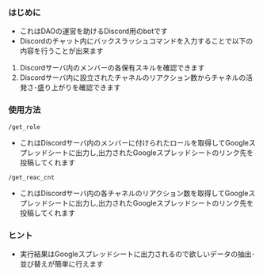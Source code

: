 ### はじめに
- これはDAOの運営を助けるDiscord用のbotです
- Discordのチャット内にバックスラッシュコマンドを入力することで以下の内容を行うことが出来ます

1. Discordサーバ内のメンバーの各保有スキルを確認できます
2. Discordサーバ内に設立されたチャネルのリアクション数からチャネルの活発さ･盛り上がりを確認できます

### 使用方法
`/get_role`
- これはDiscordサーバ内のメンバーに付けられたロールを取得してGoogleスプレッドシートに出力し,出力されたGoogleスプレッドシートのリンク先を投稿してくれます

`/get_reac_cnt`
- これはDiscordサーバ内の各チャネルのリアクション数を取得してGoogleスプレッドシートに出力し,出力されたGoogleスプレッドシートのリンク先を投稿してくれます

### ヒント
- 実行結果はGoogleスプレッドシートに出力されるので欲しいデータの抽出･並び替えが簡単に行えます
